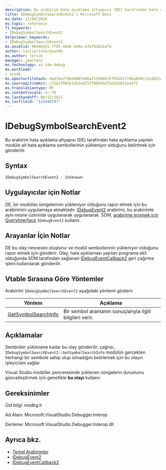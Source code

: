 ```yaml
---
description: Bu arabirim hata ayıklama altyapısı (DE) tarafından hata ayıklama yapılan modüle ait hata ayıklama sembollerinin yükleniyor olduğunu belirtmek için gönderilir.
title: IDebugSymbolSearchEvent2 | Microsoft Docs
ms.date: 11/04/2016
ms.topic: reference
f1_keywords:
- IDebugSymbolSearchEvent2
helpviewer_keywords:
- IDebugSymbolSearchEvent2
ms.assetid: 9b946d55-ff85-44eb-b40a-efbf8282eafd
author: leslierichardson95
ms.author: lerich
manager: jmartens
ms.technology: vs-ide-debug
ms.workload:
- vssdk
ms.openlocfilehash: 8ad39e2f9bdd08f4d6af13308635f54167c746a830c331d022a9d93b6b9170c5
ms.sourcegitcommit: c72b2f603e1eb3a4157f00926df2e263831ea472
ms.translationtype: MT
ms.contentlocale: tr-TR
ms.lasthandoff: 08/12/2021
ms.locfileid: "121448747"
---
```

# <a name="idebugsymbolsearchevent2"></a>IDebugSymbolSearchEvent2
Bu arabirim hata ayıklama altyapısı (DE) tarafından hata ayıklama yapılan modüle ait hata ayıklama sembollerinin yükleniyor olduğunu belirtmek için gönderilir.

## <a name="syntax"></a>Syntax

```
IDebugSymbolSearchEvent2 : IUnknown
```

## <a name="notes-for-implementers"></a>Uygulayıcılar için Notlar
 DE, bir modülün simgelerinin yükleniyor olduğunu rapor etmek için bu arabirimini uygulamaya almaktadır. [IDebugEvent2](../../../extensibility/debugger/reference/idebugevent2.md) arabirimi, bu arabirimle aynı nesne üzerinde uygulanarak uygulanarak. SDM, [arabirime erişmek için QueryInterface](/cpp/atl/queryinterface) `IDebugEvent2` kullanır.

## <a name="notes-for-callers"></a>Arayanlar İçin Notlar
 DE bu olay nesnesini oluşturur ve modül sembollerinin yükleniyor olduğunu rapor etmek için gönderir. Olay, hata ayıklaması yapılan programa ekli olduğunda SDM tarafından sağlanan [IDebugEventCallback2](../../../extensibility/debugger/reference/idebugeventcallback2.md) geri çağırma işlevi kullanılarak gönderilir.

## <a name="methods-in-vtable-order"></a>Vtable Sırasına Göre Yöntemler
 Arabirimi `IDebugSymbolSearchEvent2` aşağıdaki yöntemi gösterir.

|Yöntem|Açıklama|
|------------|-----------------|
|[GetSymbolSearchInfo](../../../extensibility/debugger/reference/idebugsymbolsearchevent2-getsymbolsearchinfo.md)|Bir sembol aramanın sonuçlarıyla ilgili bilgileri verir.|

## <a name="remarks"></a>Açıklamalar
 Semboller yüklenene kadar bu olay gönderilir. çağrısı, `IDebugSymbolSearchEvent2::GetSymbolSearchInfo` modülün gerçekten herhangi bir sembole sahip olup olmadığını belirlemek için bu olayın işleyicisini sağlar.

 Visual Studio modüller penceresinde yüklenen simgelerin durumunu güncelleştirmek için genellikle **bu olayı** kullanır.

## <a name="requirements"></a>Gereksinimler
 Üst bilgi: msdbg.h

 Ad Alanı: Microsoft.VisualStudio.Debugger.Interop

 Derleme: Microsoft.VisualStudio.Debugger.Interop.dll

## <a name="see-also"></a>Ayrıca bkz.
- [Temel Arabirimler](../../../extensibility/debugger/reference/core-interfaces.md)
- [IDebugEvent2](../../../extensibility/debugger/reference/idebugevent2.md)
- [IDebugEventCallback2](../../../extensibility/debugger/reference/idebugeventcallback2.md)
